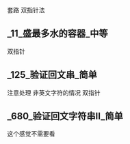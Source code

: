 套路
双指针法


## _11_盛最多水的容器_中等

双指针


## _125_验证回文串_简单

注意处理 非英文字符的情况
双指针

## _680_验证回文字符串Ⅱ_简单

这个感觉不需要看